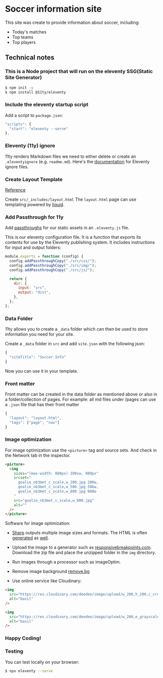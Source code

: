 # Soccer information site

This site was create to provide information about soccer, including:

- Today's matches
- Top teams
- Top players

## Technical notes

### This is a Node project that will run on the eleventy SSG(Static Site Generator)

```sh
$ npm init -y
$ npm install @11ty/eleventy
```

### Include the eleventy startup script

Add a script to `package.json`:

```js
"scripts": {
  "start": "eleventy --serve"
},
```

### Eleventy (11y) ignore

11ty renders Markdown files we need to either delete or create an `.eleventyignore` (e.g. `readme.md`). Here's the [documentation](https://www.11ty.dev/docs/ignores/) for Eleventy ignore files.

### Create Layout Template

[Reference](https://www.11ty.io/docs/layouts/)

Create `src/_includes/layout.html`
The `layout.html` page can use templating powered by [liquid](https://shopify.github.io/liquid/basics/introduction/).

### Add Passthrough for 11y

Add [passthroughs](https://www.11ty.dev/docs/copy/) for our static assets in an `.eleventy.js` file.

This is our eleventy configuration file. It is a function that exports its contents for use by the Eleventy publishing system.
It includes instructions for input and output folders:

```js
module.exports = function (config) {
  config.addPassthroughCopy("./src/css/");
  config.addPassthroughCopy("./src/img/");
  config.addPassthroughCopy("./src/js/");

  return {
    dir: {
      input: "src",
      output: "dist",
    },
  };
};
```

### Data Folder

11ty allows you to create a `_data` folder which can then be used to store information you need for your site.

Create a `_data` folder in `src` and add `site.json` with the following json:

```js
{
  "siteTitle": "Soccer Info"
}
```

Now you can use it in your template.

### Front matter

Front matter can be created in the data folder as mentioned above or also in a folder/collection of pages.
For example: all md files under /pages can use a `.json` file that has their front matter

```js
{
  "layout": "layout.html",
  "tags": ["page", "nav"]
}
```

### Image optimization

For image optimization use the `<picture>` tag and source sets. And check in the Network tab in the inspector.

```html
<picture>
  <img
    sizes="(max-width: 880px) 100vw, 880px"
    srcset="
      goalie_nb3met_c_scale,w_200.jpg 200w,
      goalie_nb3met_c_scale,w_506.jpg 506w,
      goalie_nb3met_c_scale,w_880.jpg 880w
    "
    src="goalie_nb3met_c_scale,w_880.jpg"
    alt=""
  />
</picture>
```

Software for image optimization:

- [Sharp](https://www.npmjs.com/package/sharp) outputs multiple image sizes and formats. The HTML is often [generated](https://www.npmjs.com/package/gatsby-plugin-image) as [well](https://stackblitz.com/github/vercel/next.js/tree/canary/examples/image-component).

- Upload the image to a generator such as [responsivebreakpoints.com](https://www.responsivebreakpoints.com/). Download the zip file and place the unzipped folder in the `img` directory.

- Run images through a processor such as imageOptim.

- Remove image background [remove.bg](https://www.remove.bg/)

- Use online service like Cloudinary:

```html
<img
  src="https://res.cloudinary.com/deedee/image/upload/w_200,h_200,c_crop/v1623521871/samples/pesto.jpg"
  alt="basil"
/>

<img
  src="https://res.cloudinary.com/deedee/image/upload/w_200,e_grayscale/v1623521871/samples/pesto.jpg"
  alt="basil"
/>
```

### Happy Coding!

### Testing

You can test locally on your browser:

```sh
$ npx eleventy --serve
```
